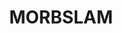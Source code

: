 ---
layout: page
title: MORBSLAM
description: A more stable patched version of ORBSLAM3
img: assets/img/MORBSLAM/morbslam.PNG
redirect: https://github.com/Soldann/MORB_SLAM
importance: 3
category: robotics
---
